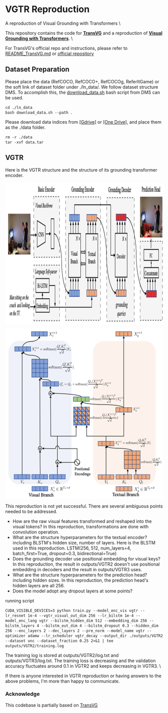 # VGTR Reproduction
A reproduction of Visual Grounding with Transformers \

This repository contains the code for [**TransVG**](https://arxiv.org/abs/2104.08541) and a reproduction of [**Visual Grounding with Transformers**](https://arxiv.org/pdf/2105.04281.pdf). \

For TransVG's official repo and instructions, please refer to [README_TransVG.md](./README_TransVG.md) or [official repository](https://github.com/djiajunustc/TransVG)

## Dataset Preparation

Please place the data (RefCOCO, RefCOCO+, RefCOCOg, ReferItGame) or the soft link of dataset folder under ./ln_data/. We follow dataset structure DMS. To accomplish this, the [download_data.sh](../ln_data/download_data.sh) bash script from DMS can be used.

```
cd ./ln_data
bash download_data.sh --path .
```

Please download data indices from [[Gdrive]](https://drive.google.com/file/d/1fVwdDvXNbH8uuq_pHD_o5HI7yqeuz0yS/view?usp=sharing) or [[One Drive]](https://uofr-my.sharepoint.com/:f:/g/personal/zyang39_ur_rochester_edu/???), and place them as the ./data folder.

```
rm -r ./data
tar -xvf data.tar
```

## VGTR
Here is the VGTR structure and the structure of its grounding transformer encoder. 
<p align="center"> <img src='docs/VGTR_structure.jpg' align="center" height="450px"> </p>
<p align="center"> <img src='docs/cross_attention.jpg' align="center" height="540px"> </p>

This reproduction is not yet successful. There are several ambiguous points needed to be addressed.
- How are the raw visual features transformed and reshaped into the visual tokens? In this reproduction, transformations are done with convolution operation. 
- What are the structure hyperparameters for the textual encoder? including BLSTM's hidden size, number of layers. Here is the BLSTM used in this reproduction. LSTM(256, 512, num_layers=4, batch_first=True, dropout=0.3, bidirectional=True)
- Does the grounding decoder use positional embedding for visual keys? In this reproduction, the result in outputs/VGTR2 doesn't use positional embedding in decoders and the result in outputs/VGTR3 uses. 
- What are the structure hyperparameters for the prediction head? including hidden sizes. In this reproduction, the prediction head's hidden layers are all 256.
- Does the model adopt any dropout layers at some points? 

running script
```
CUDA_VISIBLE_DEVICES=3 python train.py --model_enc_vis vgtr --lr_resnet 1e-4 --vgtr_visual_out_dim 256 --lr_bilstm 1e-4 --model_enc_lang vgtr --bilstm_hidden_dim 512 --embedding_dim 256 --bilstm_layers 4 --bilstm_out_dim 4 --bilstm_dropout 0.3 --hidden_dim 256 --enc_layers 2 --dec_layers 2 --pre_norm --model_name vgtr --optimizer adamw --lr_scheduler vgtr_decay --output_dir ./outputs/VGTR2 --dataset unc --dataset_fraction 0.25 2>&1 | tee outputs/VGTR2/training.log
```
The training log is stored at outputs/VGTR2/log.txt and outputs/VGTR3/log.txt. The training loss is decreasing and the validation accuracy fluctuates around 0.1 in VGTR2 and keeps decreasing in VGTR3. \

If there is anyone interested in VGTR reproduction or having answers to the above problems, I'm more than happy to communicate. 



### Acknowledge
This codebase is partially based on [TransVG](https://github.com/djiajunustc/TransVG)
